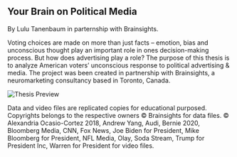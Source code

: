 ## Your Brain on Political Media

By Lulu Tanenbaum in parternship with Brainsights.

Voting choices are made on more than just facts – emotion, bias and unconscious thought play an important role in ones decision-making process. But how does advertising play a role? The purpose of this thesis is to analyze American voters’ unconscious response to political advertising & media. The project was been created in partnership with Brainsights, a neuromarketing consultancy based in Toronto, Canada.

![Thesis Preview](https://github.com/lulujordanna/thesis/blob/master/preview.png)

Data and video files are replicated copies for educational purposed. Copyrights belongs to the respective owners
© Brainsights for data files. 
© Alexandria Ocasio-Cortez 2018, Andrew Yang, Audi, Bernie 2020, Bloomberg Media, CNN, Fox News, Joe Biden for President, Mike Bloomberg for President, NFL Media, Olay, Soda Stream, Trump for President Inc, Warren for President for video files.  
